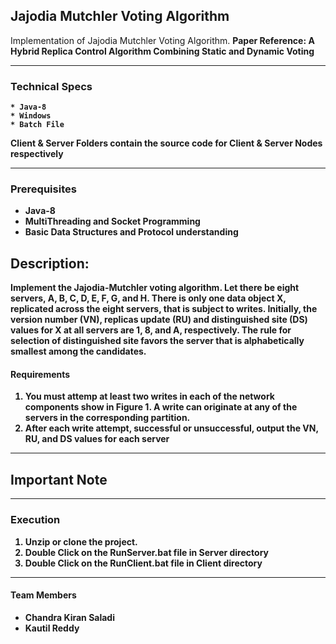 ## Jajodia Mutchler Voting Algorithm

Implementation of Jajodia Mutchler Voting Algorithm. 
<strong>Paper Reference: A Hybrid Replica Control Algorithm Combining Static and Dynamic Voting<strong>
***
### Technical Specs
    * Java-8
    * Windows
    * Batch File
  
  Client & Server Folders contain the source code for Client & Server Nodes respectively
***   
### Prerequisites
* Java-8
* MultiThreading and Socket Programming
* Basic Data Structures and Protocol understanding

## **Description**:

Implement the Jajodia-Mutchler voting algorithm. Let there be eight servers, A, B, C, D, E, F, G, and H. There is
only one data object X, replicated across the eight servers, that is subject to writes. Initially, the version number (VN),
replicas update (RU) and distinguished site (DS) values for X at all servers are 1, 8, and A, respectively. The rule for
selection of distinguished site favors the server that is alphabetically smallest among the candidates.

####  Requirements
1. You must attemp at least two writes in each of the network components show in Figure 1. A write can originate
at any of the servers in the corresponding partition.
2. After each write attempt, successful or unsuccessful, output the VN, RU, and DS values for each server
---
## Important Note

***

### **Execution** 
1) Unzip or clone the project.
2) Double Click on the RunServer.bat file in Server directory
3) Double Click on the RunClient.bat file in Client directory

---
#### Team Members
* Chandra Kiran Saladi 
* Kautil Reddy